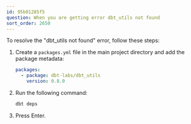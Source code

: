 ```yaml
---
id: 95b01285f5
question: When you are getting error dbt_utils not found
sort_order: 2650
---
```


To resolve the "dbt_utils not found" error, follow these steps:

1. Create a `packages.yml` file in the main project directory and add the package metadata:
   
   ```yaml
   packages:
     - package: dbt-labs/dbt_utils
       version: 0.8.0
   ```
   
2. Run the following command:

   ```bash
   dbt deps
   ```

3. Press Enter.